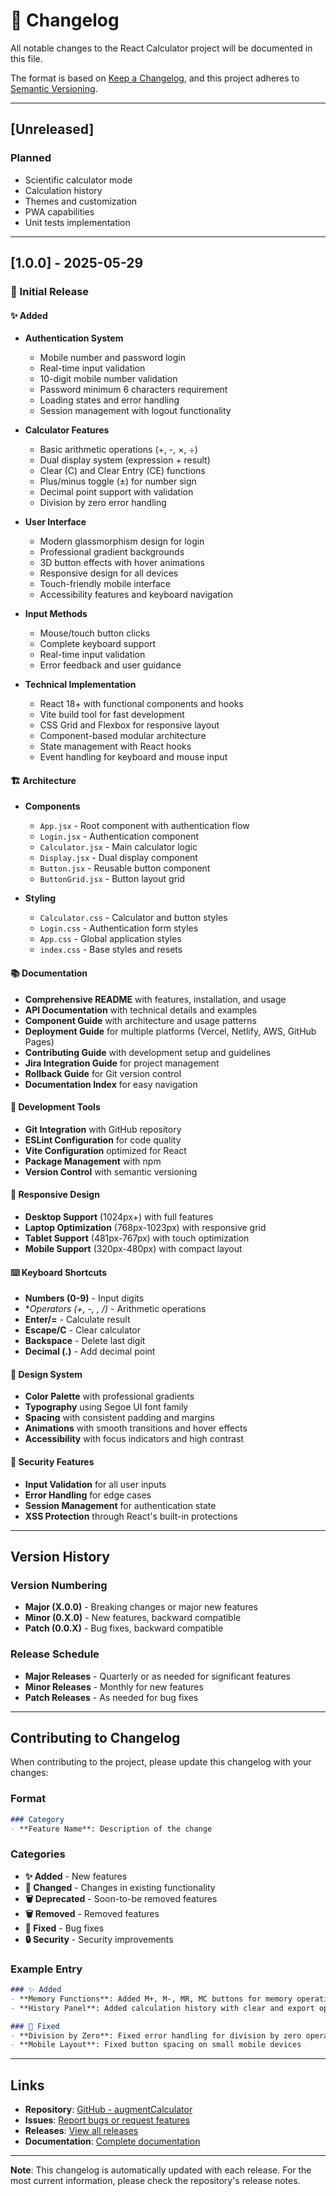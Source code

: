 # 📝 Changelog

All notable changes to the React Calculator project will be documented in this file.

The format is based on [Keep a Changelog](https://keepachangelog.com/en/1.0.0/),
and this project adheres to [Semantic Versioning](https://semver.org/spec/v2.0.0.html).

---

## [Unreleased]

### Planned
- Scientific calculator mode
- Calculation history
- Themes and customization
- PWA capabilities
- Unit tests implementation

---

## [1.0.0] - 2025-05-29

### 🎉 Initial Release

#### ✨ Added
- **Authentication System**
  - Mobile number and password login
  - Real-time input validation
  - 10-digit mobile number validation
  - Password minimum 6 characters requirement
  - Loading states and error handling
  - Session management with logout functionality

- **Calculator Features**
  - Basic arithmetic operations (+, -, ×, ÷)
  - Dual display system (expression + result)
  - Clear (C) and Clear Entry (CE) functions
  - Plus/minus toggle (±) for number sign
  - Decimal point support with validation
  - Division by zero error handling

- **User Interface**
  - Modern glassmorphism design for login
  - Professional gradient backgrounds
  - 3D button effects with hover animations
  - Responsive design for all devices
  - Touch-friendly mobile interface
  - Accessibility features and keyboard navigation

- **Input Methods**
  - Mouse/touch button clicks
  - Complete keyboard support
  - Real-time input validation
  - Error feedback and user guidance

- **Technical Implementation**
  - React 18+ with functional components and hooks
  - Vite build tool for fast development
  - CSS Grid and Flexbox for responsive layout
  - Component-based modular architecture
  - State management with React hooks
  - Event handling for keyboard and mouse input

#### 🏗️ Architecture
- **Components**
  - `App.jsx` - Root component with authentication flow
  - `Login.jsx` - Authentication component
  - `Calculator.jsx` - Main calculator logic
  - `Display.jsx` - Dual display component
  - `Button.jsx` - Reusable button component
  - `ButtonGrid.jsx` - Button layout grid

- **Styling**
  - `Calculator.css` - Calculator and button styles
  - `Login.css` - Authentication form styles
  - `App.css` - Global application styles
  - `index.css` - Base styles and resets

#### 📚 Documentation
- **Comprehensive README** with features, installation, and usage
- **API Documentation** with technical details and examples
- **Component Guide** with architecture and usage patterns
- **Deployment Guide** for multiple platforms (Vercel, Netlify, AWS, GitHub Pages)
- **Contributing Guide** with development setup and guidelines
- **Jira Integration Guide** for project management
- **Rollback Guide** for Git version control
- **Documentation Index** for easy navigation

#### 🔧 Development Tools
- **Git Integration** with GitHub repository
- **ESLint Configuration** for code quality
- **Vite Configuration** optimized for React
- **Package Management** with npm
- **Version Control** with semantic versioning

#### 📱 Responsive Design
- **Desktop Support** (1024px+) with full features
- **Laptop Optimization** (768px-1023px) with responsive grid
- **Tablet Support** (481px-767px) with touch optimization
- **Mobile Support** (320px-480px) with compact layout

#### ⌨️ Keyboard Shortcuts
- **Numbers (0-9)** - Input digits
- **Operators (+, -, *, /)** - Arithmetic operations
- **Enter/=** - Calculate result
- **Escape/C** - Clear calculator
- **Backspace** - Delete last digit
- **Decimal (.)** - Add decimal point

#### 🎨 Design System
- **Color Palette** with professional gradients
- **Typography** using Segoe UI font family
- **Spacing** with consistent padding and margins
- **Animations** with smooth transitions and hover effects
- **Accessibility** with focus indicators and high contrast

#### 🔐 Security Features
- **Input Validation** for all user inputs
- **Error Handling** for edge cases
- **Session Management** for authentication state
- **XSS Protection** through React's built-in protections

---

## Version History

### Version Numbering
- **Major (X.0.0)** - Breaking changes or major new features
- **Minor (0.X.0)** - New features, backward compatible
- **Patch (0.0.X)** - Bug fixes, backward compatible

### Release Schedule
- **Major Releases** - Quarterly or as needed for significant features
- **Minor Releases** - Monthly for new features
- **Patch Releases** - As needed for bug fixes

---

## Contributing to Changelog

When contributing to the project, please update this changelog with your changes:

### Format
```markdown
### Category
- **Feature Name**: Description of the change
```

### Categories
- **✨ Added** - New features
- **🔄 Changed** - Changes in existing functionality
- **🗑️ Deprecated** - Soon-to-be removed features
- **🗑️ Removed** - Removed features
- **🐛 Fixed** - Bug fixes
- **🔒 Security** - Security improvements

### Example Entry
```markdown
### ✨ Added
- **Memory Functions**: Added M+, M-, MR, MC buttons for memory operations
- **History Panel**: Added calculation history with clear and export options

### 🐛 Fixed
- **Division by Zero**: Fixed error handling for division by zero operations
- **Mobile Layout**: Fixed button spacing on small mobile devices
```

---

## Links

- **Repository**: [GitHub - augmentCalculator](https://github.com/sivaprakasamAdhashtech/augmentCalculator)
- **Issues**: [Report bugs or request features](https://github.com/sivaprakasamAdhashtech/augmentCalculator/issues)
- **Releases**: [View all releases](https://github.com/sivaprakasamAdhashtech/augmentCalculator/releases)
- **Documentation**: [Complete documentation](docs/README.md)

---

**Note**: This changelog is automatically updated with each release. For the most current information, please check the repository's release notes.
